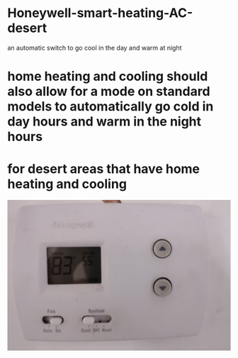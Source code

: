 # Honeywell-smart-heating-AC-desert
an automatic switch to go cool in the day and warm at night

# home heating and cooling should also allow for a mode on standard models to automatically go cold in day hours and warm in the night hours
# for desert areas that have home heating and cooling

![s1](https://raw.githubusercontent.com/c4pt000/Honeywell-smart-heating-AC-desert/main/Screenshot_20220125-082325-773~2.png)
